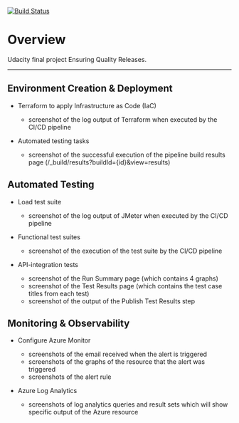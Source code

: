 [![Build Status](https://dev.azure.com/alemag1986/ensuring-quality-releases/_apis/build/status/ensuring-quality-releases?branchName=master)](https://dev.azure.com/alemag1986/ensuring-quality-releases/_build/latest?definitionId=5&branchName=master)

# Overview

Udacity final project Ensuring Quality Releases.

---

## Environment Creation & Deployment

- Terraform to apply Infrastructure as Code (IaC)
  - screenshot of the log output of Terraform when executed by the CI/CD pipeline

- Automated testing tasks
  - screenshot of the successful execution of the pipeline build results page (/_build/results?buildId={id}&view=results)

## Automated Testing

- Load test suite 
  - screenshot of the log output of JMeter when executed by the CI/CD pipeline

- Functional test suites 
  - screenshot of the execution of the test suite by the CI/CD pipeline

- API-integration tests
  - screenshot of the Run Summary page (which contains 4 graphs)
  - screenshot of the Test Results page (which contains the test case titles from each test) 
  - screenshot of the output of the Publish Test Results step

## Monitoring & Observability

- Configure Azure Monitor
  - screenshots of the email received when the alert is triggered
  - screenshots of the graphs of the resource that the alert was triggered
  - screenshots of the alert rule

- Azure Log Analytics
  - screenshots of log analytics queries and result sets which will show specific output of the Azure resource
